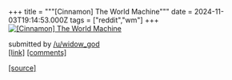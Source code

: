 +++
title = """[Cinnamon] The World Machine"""
date = 2024-11-03T19:14:53.000Z
tags = ["reddit","wm"]
+++
[![[Cinnamon] The World Machine](https://preview.redd.it/l0m2lvhkkqyd1.png?width=640&crop=smart&auto=webp&s=e2a1cbf4d4c9085abd4f976ff54d7ba9da913b25 "[Cinnamon] The World Machine")](https://www.reddit.com/r/unixporn/comments/1giuoab/cinnamon_the_world_machine/)

submitted by [/u/widow\_god](https://www.reddit.com/user/widow_god)  
[\[link\]](https://i.redd.it/l0m2lvhkkqyd1.png) [\[comments\]](https://www.reddit.com/r/unixporn/comments/1giuoab/cinnamon_the_world_machine/)

[[source]](https://www.reddit.com/r/unixporn/comments/1giuoab/cinnamon_the_world_machine/)
